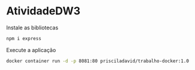 # AtividadeDW3

Instale as bibliotecas 
```bash
npm i express
```
Execute a aplicação
```bash
docker container run -d -p 8081:80 prisciladavid/trabalho-docker:1.0
```
